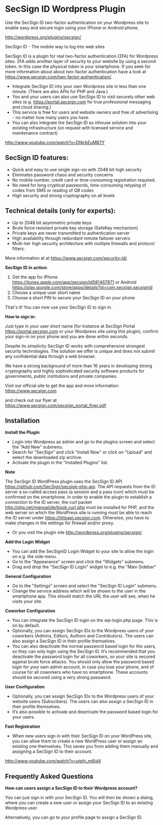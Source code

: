 SecSign ID Wordpress Plugin
===========================

Use the SecSign ID two-factor authentication on your Wordpress site to enable easy and secure login using your iPhone or Android phone.

<http://wordpress.org/plugins/secsign/>


SecSign ID - The mobile way to log into web sites

SecSign ID is a plugin for real two-factor authentication (2FA) for Wordpress sites. 2FA adds another layer of security to your website by using a second token. In this case the physical token is your smartphone. 
If you seek for more information about about two-factor authentication have a look at <https://www.secsign.com/two-factor-authentication/>.

* Integrate SecSign ID into your own Wordpress site in less than one minute. (There are also APIs for PHP and Java.)
* You and your users can also use SecSign ID to visit securely other web sites (e.g. <https://portal.secsign.com> for true professional messaging and cloud sharing.)
* This service is free for users and website owners and free of advertising - no matter how many users you have.
* You can also integrate the SecSign ID as inhouse solution into your existing infrastructure (on request with licensed service and maintenance contract)

<http://www.youtube.com/watch?v=DNjrbEuMB7Y>

## SecSign ID features:

* Quick and easy to use single sign-on with 2048 bit high security
* Eliminates password chaos and security concerns
* No mobile number, credit card or time-consuming registration required.
* No need for long cryptical passwords, time-consuming retyping of codes from SMS or reading of QR codes
* High security and strong cryptography on all levels

## Technical details (only for experts):

* Up to 2048 bit asymmetric private keys
* Brute force resistant private key storage (SafeKey mechanism)
* Private keys are never transmitted to authentication server
* High availability through redundant remote failover servers
* Multi-tier high security architecture with multiple firewalls and protocol filters.

More information at at <https://www.secsign.com/security-id/>.


**SecSign ID in action:**

1. Get the app for iPhone <https://itunes.apple.com/app/secsign/id581467871> or Android <https://play.google.com/store/apps/details?id=com.secsign.secsignid>
2. Choose a unique user short name
3. Choose a short PIN to secure your SecSign ID on your phone

That's it! You can now use your SecSign ID to sign in.

**How to sign in:**

Just type in your user short name (for instance at SecSign Portal <https://portal.secsign.com> or your Wordpress site using this plugin), confirm your sign-in on your phone and you are done within seconds.

Despite its simplicity SecSign ID works with comprehensive strongest security technologies. The solution we offer is unique and does not submit any confidential data through a web browser.

We have a strong background of more than 16 years in developing strong cryptography and highly sophisticated security software products for governments, public institutions and private companies.

Visit our official site to get the app and more information: <https://www.secsign.com>

and check out our flyer at <https://www.secsign.com/secsign_portal_flyer.pdf>.

## Installation

**Install the Plugin**

* Login into Wordpress as admin and go to the plugins screen and select the "Add New" submenu.
* Search for "SecSign" and click "Install Now" or click on "Upload" and select the downloaded zip archive.
* Activate the plugin in the "Installed Plugins" list.

**Note**

The SecSign ID WordPress plugin uses the SecSign ID API <https://github.com/SecSign/secsign-php-api>. 
The API requests from the ID server a so-called access pass (a session and a pass icon) which must be confirmed on the smartphone. 
In order to enable the plugin to establish a connection to the ID server, the curl packet <http://php.net/manual/de/book.curl.php> must be installed for PHP, 
and the web server on which the WordPress site is running must be able to reach the ID server under https://httpapi.secsign.com. Otherwise, you have to make changes in the settings for firewall and/or proxy.

* Or you visit the plugin site <http://wordpress.org/plugins/secsign/>

**Add the Login Widget**

* You can add the SecSignID Login Widget to your site to allow the login on e.g. the side menu.
* Go to the "Appearance" screen and click the "Widgets" submenu.
* Drag and drop the "SecSign ID Login" widget to e.g. the "Main Sidebar"

**General Configuration**

* Go to the "Settings" screen and select the "SecSign ID Login" submenu.
* Change the service address which will be shown to the user in the smartphone app. This should match the URL the user will see, when he visits your site.

**Coworker Configuration**

* You can integrate the SecSign ID login on the wp-login.php page. This is on by default.
* Optionally, you can assign SecSign IDs to the Wordpress users of your coworkers (Admins, Editors, Authors and Contributors). The users can also assign a SecSign ID in their profile themselves.
* You can also deactivate the normal password based login for the users, so they can only login using the SecSign ID. It’s recommended that you deactivate the password login for all coworkers, so your site is secured against brute force attacks. You should only allow the password based login for your own admin account, in case you lose your phone, and of course for all coworkers who have no smartphone. These accounts should be secured using a very strong password.

**User Configuration**

* Optionally, you can assign SecSign IDs to the Wordpress users of your website users (Subscibers). The users can also assign a SecSign ID in their profile themselves.
* It’s also possible to activate and deactivate the password based login for your users.

**Fast Registration**

* When new users sign in with their SecSign ID on your WordPress site, you can allow them to create a new WordPress user or assign an existing one themselves. This saves you from adding them manually and assigning a SecSign ID to their account.

<http://www.youtube.com/watch?v=utphj_m6jd4>

## Frequently Asked Questions

**How can users assign a SecSign ID to their Wordpress account?**

You can just sign in with your SecSign ID. You will then be shown a dialog, where you can create a new user or assign your SecSign ID to an existing Wordpress user.

Alternatively, you can go to your profile page to assign a SecSign ID.